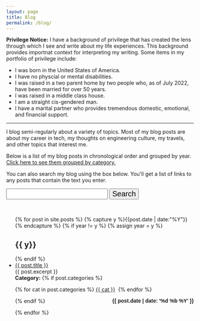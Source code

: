 ```yaml
---
layout: page
title: Blog
permalink: /blog/
---
```


**Privilege Notice:** I have a background of privilege that has created the lens through which I see and write about my life experiences. This background provides importnat context for interpreting my writing. Some items in my portfolio of privilege include:

* I was born in the United States of America.
* I have no physcial or mental disabilities.
* I was raised in a two parent home by two people who, as of July 2022, have been married for over 50 years.
* I was raised in a middle class house.
* I am a straight cis-gendered man.
* I have a marital partner who provides tremendous domestic, emotional, and financial support.

---

I blog semi-regularly about a variety of topics. Most of my blog posts are about my career in tech, my thoughts on engineering culture, my travels, and other topics that interest me.

Below is a list of my blog posts in chronological order and grouped by year. [Click here to see them grouped by category.](/categories/)

You can also search my blog using the box below. You'll get a list of links to any posts that contain the text you enter.

<!---
Create the search box and search button.
-->

<form action="get" id="site_search">
<left>
  <input style="font-size:20px;" type="text" id="search_box">
  <input style="font-size:20px;" type="submit" value="Search">
</left>
</form>
<br>

<ul id="search_results"></ul>

<script src="/js/lunr.min.js"></script>
<script src="https://ajax.googleapis.com/ajax/libs/jquery/1.11.3/jquery.min.js"></script>
<script src="/js/search.js"></script>

<!---
List blog posts grouped by year.
-->

<ul id="archive">
{% for post in site.posts %}
  {% capture y %}{{post.date | date:"%Y"}}{% endcapture %}
  {% if year != y %}
    {% assign year = y %}
    <h2 class="blogyear">{{ y}}</h2>
  {% endif %}
<li class="archiveposturl"><span><a href="{{ site.url }}{{ post.url }}" title="{{ post.title }}">{{ post.title }}</a></span><br/> {{ post.excerpt }} <br/>
<span class = "postlower"> 
<strong>Category:</strong>  {% if post.categories %}
 
  {% for cat in post.categories %}
  <a href="/categories/#{{ cat }}" title="{{ cat }}">{{ cat }}</a>&nbsp;
  {% endfor %}

{% endif %} <!-- {{ post.categories | first }} -->
<strong style="font-size:100%; font-family: 'Titillium Web', sans-serif; float:right">{{ post.date | date: '%d %b %Y' }}</strong> 
</span> 

</li>
{% endfor %}
</ul>

<!-- {{ post.date | date: '%m %d, %Y' }} -->
